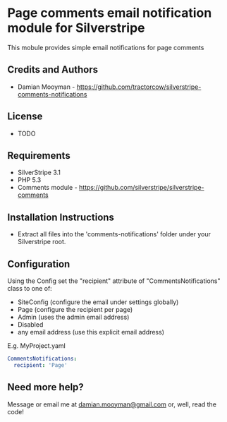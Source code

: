 # Page comments email notification module for Silverstripe

This mobule provides simple email notifications for page comments

## Credits and Authors

 * Damian Mooyman - <https://github.com/tractorcow/silverstripe-comments-notifications>

## License

 * TODO

## Requirements

 * SilverStripe 3.1
 * PHP 5.3
 * Comments module - <https://github.com/silverstripe/silverstripe-comments>

## Installation Instructions

 * Extract all files into the 'comments-notifications' folder under your Silverstripe root. 

## Configuration

Using the Config set the "recipient" attribute of "CommentsNotifications" class to one of:

 * SiteConfig (configure the email under settings globally)
 * Page (configure the recipient per page)
 * Admin (uses the admin email address)
 * Disabled
 * any email address (use this explicit email address)

E.g. MyProject.yaml

```yaml
CommentsNotifications:
  recipient: 'Page'
```

## Need more help?

Message or email me at damian.mooyman@gmail.com or, well, read the code!
